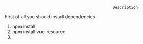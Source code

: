 
                                                   Description
First of all you should install dependencies
1. npm install 
2. npm install vue-resource
3.

